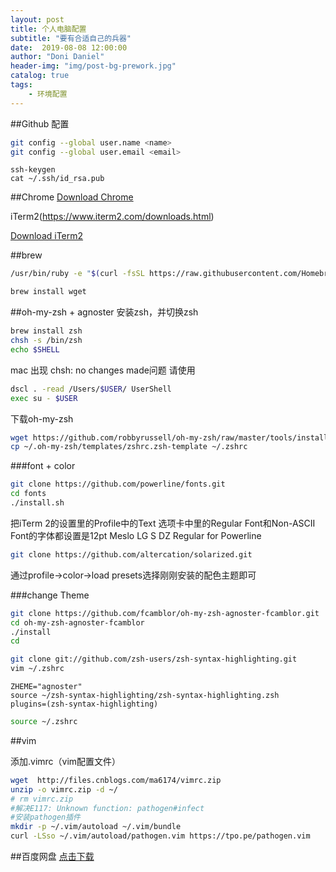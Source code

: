 ```yaml
---
layout: post
title: 个人电脑配置
subtitle: "要有合适自己的兵器"
date:  2019-08-08 12:00:00
author: "Doni Daniel"
header-img: "img/post-bg-prework.jpg"
catalog: true
tags: 
    - 环境配置
---
```



##Github 配置

```sh
git config --global user.name <name>
git config --global user.email <email>
```
```
ssh-keygen
cat ~/.ssh/id_rsa.pub
```
##Chrome 
[Download Chrome](http://m6.pc6.com/xuh6/google760.dmg)

iTerm2(https://www.iterm2.com/downloads.html)

[Download iTerm2](https://iterm2.com/downloads/stable/iTerm2-3_3_0.zip)

##brew
```sh
/usr/bin/ruby -e "$(curl -fsSL https://raw.githubusercontent.com/Homebrew/install/master/install)"
```
```sh
brew install wget
```
##oh-my-zsh + agnoster
安装zsh，并切换zsh

```sh
brew install zsh
chsh -s /bin/zsh
echo $SHELL
```
mac 出现 chsh: no changes made问题
请使用

```sh
dscl . -read /Users/$USER/ UserShell
exec su - $USER
```
下载oh-my-zsh

```sh
wget https://github.com/robbyrussell/oh-my-zsh/raw/master/tools/install.sh -O - | sh
cp ~/.oh-my-zsh/templates/zshrc.zsh-template ~/.zshrc
```
###font + color

```sh
git clone https://github.com/powerline/fonts.git
cd fonts
./install.sh
```
把iTerm 2的设置里的Profile中的Text 选项卡中里的Regular Font和Non-ASCII Font的字体都设置是12pt Meslo LG S DZ Regular for Powerline

```sh
git clone https://github.com/altercation/solarized.git
```
通过profile->color->load presets选择刚刚安装的配色主题即可

###change Theme

```sh
git clone https://github.com/fcamblor/oh-my-zsh-agnoster-fcamblor.git
cd oh-my-zsh-agnoster-fcamblor
./install
cd
```
```sh 
git clone git://github.com/zsh-users/zsh-syntax-highlighting.git
vim ~/.zshrc
```
```
ZHEME="agnoster"
source ~/zsh-syntax-highlighting/zsh-syntax-highlighting.zsh
plugins=(zsh-syntax-highlighting)
```
```sh
source ~/.zshrc
```

##vim 

添加.vimrc（vim配置文件）

```sh
wget  http://files.cnblogs.com/ma6174/vimrc.zip
unzip -o vimrc.zip -d ~/
# rm vimrc.zip
#解决E117: Unknown function: pathogen#infect
#安装pathogen插件
mkdir -p ~/.vim/autoload ~/.vim/bundle
curl -LSso ~/.vim/autoload/pathogen.vim https://tpo.pe/pathogen.vim
```

##百度网盘
[点击下载](http://issuecdn.baidupcs.com/issue/netdisk/MACguanjia/BaiduNetdisk_mac_2.2.3.dmg)